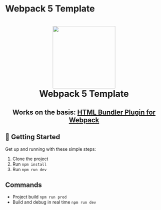 # Webpack 5 Template

<div align="center">
    <h1>
        <img height="200" src="https://raw.githubusercontent.com/webdiscus/html-bundler-webpack-plugin/master/images/plugin-logo.png">
        <br>
        <span>Webpack 5 Template</span>
    </h1>
    <h2>Works on the basis: <a href="https://github.com/webdiscus/html-bundler-webpack-plugin">HTML Bundler Plugin for Webpack</a></h2>
</div>

## 🚀 Getting Started

Get up and running with these simple steps:

1. Clone the project
2. Run `npm install`
3. Run `npm run dev`

## Commands

- Project build `npm run prod`
- Build and debug in real time `npm run dev`